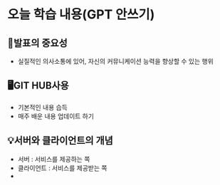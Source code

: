 # 오늘 학습 내용(GPT 안쓰기)

## 🐥발표의 중요성
  - 실질적인 의사소통에 있어, 자신의 커뮤니케이션 능력을 향상할 수 있는 행위

## 🖥GIT HUB사용
  - 기본적인 내용 습득
  - 매주 배운 내용 업데이트 하기

## 💡서버와 클라이언트의 개념
  - 서버 : 서비스를 제공하는 쪽
  - 클라이언트 : 서비스를 제공받는 쪽
  - 

